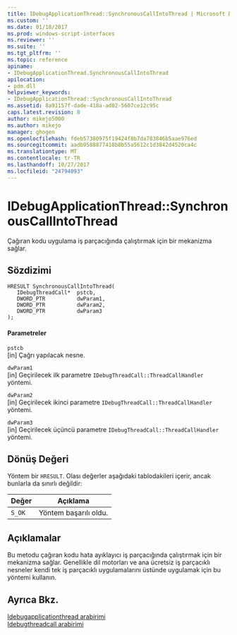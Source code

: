 ```yaml
---
title: IDebugApplicationThread::SynchronousCallIntoThread | Microsoft Docs
ms.custom: ''
ms.date: 01/18/2017
ms.prod: windows-script-interfaces
ms.reviewer: ''
ms.suite: ''
ms.tgt_pltfrm: ''
ms.topic: reference
apiname:
- IDebugApplicationThread.SynchronousCallIntoThread
apilocation:
- pdm.dll
helpviewer_keywords:
- IDebugApplicationThread::SynchronousCallIntoThread
ms.assetid: 8a91157f-dade-418a-ad02-5607ce12c95c
caps.latest.revision: 8
author: mikejo5000
ms.author: mikejo
manager: ghogen
ms.openlocfilehash: fdeb57380975f19424f8b7da783846b5aae976ed
ms.sourcegitcommit: aadb9588877418b8b55a5612c1d3842d4520ca4c
ms.translationtype: MT
ms.contentlocale: tr-TR
ms.lasthandoff: 10/27/2017
ms.locfileid: "24794093"
---
```

# <a name="idebugapplicationthreadsynchronouscallintothread"></a>IDebugApplicationThread::SynchronousCallIntoThread
Çağıran kodu uygulama iş parçacığında çalıştırmak için bir mekanizma sağlar.  
  
## <a name="syntax"></a>Sözdizimi  
  
```  
HRESULT SynchronousCallIntoThread(  
   IDebugThreadCall*  pstcb,  
   DWORD_PTR          dwParam1,  
   DWORD_PTR          dwParam2,  
   DWORD_PTR          dwParam3  
);  
```  
  
#### <a name="parameters"></a>Parametreler  
 `pstcb`  
 [in] Çağrı yapılacak nesne.  
  
 `dwParam1`  
 [in] Geçirilecek ilk parametre `IDebugThreadCall::ThreadCallHandler` yöntemi.  
  
 `dwParam2`  
 [in] Geçirilecek ikinci parametre `IDebugThreadCall::ThreadCallHandler` yöntemi.  
  
 `dwParam3`  
 [in] Geçirilecek üçüncü parametre `IDebugThreadCall::ThreadCallHandler` yöntemi.  
  
## <a name="return-value"></a>Dönüş Değeri  
 Yöntem bir `HRESULT`. Olası değerler aşağıdaki tablodakileri içerir, ancak bunlarla da sınırlı değildir:  
  
|Değer|Açıklama|  
|-----------|-----------------|  
|`S_OK`|Yöntem başarılı oldu.|  
  
## <a name="remarks"></a>Açıklamalar  
 Bu metodu çağıran kodu hata ayıklayıcı iş parçacığında çalıştırmak için bir mekanizma sağlar. Genellikle dil motorları ve ana ücretsiz iş parçacıklı nesneler kendi tek iş parçacıklı uygulamalarını üstünde uygulamak için bu yöntemi kullanın.  
  
## <a name="see-also"></a>Ayrıca Bkz.  
 [Idebugapplicationthread arabirimi](../../winscript/reference/idebugapplicationthread-interface.md)   
 [Idebugthreadcall arabirimi](../../winscript/reference/idebugthreadcall-interface.md)
